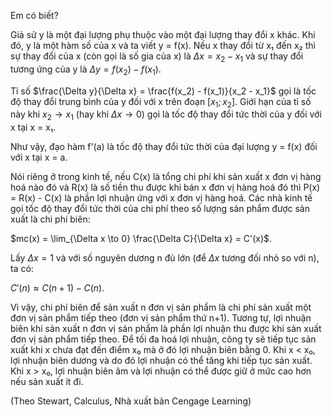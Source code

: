 Em có biết?

Giả sử y là một đại lượng phụ thuộc vào một đại lượng thay đổi x khác. Khi đó, y là một hàm số của x và ta viết y = f(x). Nếu x thay đổi từ x₁ đến x₂ thì sự thay đổi của x (còn gọi là số gia của x) là $\Delta x = x_2 - x_1$ và sự thay đổi tương ứng của y là $\Delta y = f(x_2) - f(x_1)$.

Tỉ số $\frac{\Delta y}{\Delta x} = \frac{f(x_2) - f(x_1)}{x_2 - x_1}$ gọi là tốc độ thay đổi trung bình của y đối với x trên đoạn $[x_1;x_2]$. Giới hạn của tỉ số này khi $x_2 \to x_1$ (hay khi $\Delta x \to 0$) gọi là tốc độ thay đổi tức thời của y đối với x tại x = x₁.

Như vậy, đạo hàm f'(a) là tốc độ thay đổi tức thời của đại lượng y = f(x) đối với x tại x = a.

Nói riêng ở trong kinh tế, nếu C(x) là tổng chi phí khi sản xuất x đơn vị hàng hoá nào đó và R(x) là số tiền thu được khi bán x đơn vị hàng hoá đó thì P(x) = R(x) - C(x) là phần lợi nhuận ứng với x đơn vị hàng hoá. Các nhà kinh tế gọi tốc độ thay đổi tức thời của chi phí theo số lượng sản phẩm được sản xuất là chi phí biên:

$mc(x) = \lim_{\Delta x \to 0} \frac{\Delta C}{\Delta x} = C'(x)$.

Lấy $\Delta x = 1$ và với số nguyên dương n đủ lớn (để $\Delta x$ tương đối nhỏ so với n), ta có:

$C'(n) \approx C(n+1) - C(n)$.

Vì vậy, chi phí biên để sản xuất n đơn vị sản phẩm là chi phí sản xuất một đơn vị sản phẩm tiếp theo (đơn vị sản phẩm thứ n+1). Tương tự, lợi nhuận biên khi sản xuất n đơn vị sản phẩm là phần lợi nhuận thu được khi sản xuất đơn vị sản phẩm tiếp theo. Để tối đa hoá lợi nhuận, công ty sẽ tiếp tục sản xuất khi x chưa đạt đến điểm x₀ mà ở đó lợi nhuận biên bằng 0. Khi x < x₀, lợi nhuận biên dương và do đó lợi nhuận có thể tăng khi tiếp tục sản xuất. Khi x > x₀, lợi nhuận biên âm và lợi nhuận có thể được giữ ở mức cao hơn nếu sản xuất ít đi.

(Theo Stewart, Calculus, Nhà xuất bản Cengage Learning)